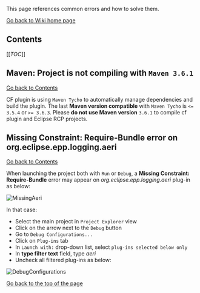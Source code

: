 This page references common errors and how to solve them.

[Go back to Wiki home page](home)

## Contents

[[_TOC_]]

## Maven: Project is not compiling with `Maven 3.6.1`
[Go back to Contents](#contents)

CF plugin is using `Maven Tycho` to automatically manage dependencies and build the plugin.
The last **Maven version compatible** with `Maven Tycho` is `<= 3.5.4` or `>= 3.6.3`. Please **do not use Maven version** `3.6.1` to compile cf plugin and Eclipse RCP projects.

## Missing Constraint: Require-Bundle error on org.eclipse.epp.logging.aeri
[Go back to Contents](#contents)

When launching the project both with `Run` or `Debug`, a **Missing Constraint: Require-Bundle** error may appear on *org.eclipse.epp.logging.aeri* plug-in as below: 

![MissingAeri](uploads/7aeacba9956f677aa2e85b5d7fd53ab1/MissingAeri.PNG)


In that case:
- Select the main project in `Project Explorer` view
- Click on the arrow next to the `Debug` button
- Go to `Debug Configurations...`
- Click on `Plug-ins` tab
- In `Launch with:` drop-down list, select `plug-ins selected below only`
- In **type filter text** field, type *aeri*
- Uncheck all filtered plug-ins as below: 

![DebugConfigurations](uploads/26f2c716d82f1e6367653773201d57c3/DebugConfigurations.PNG)

[Go back to the top of the page](#content-body)
